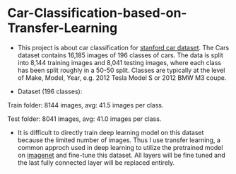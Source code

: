 # Car-Classification-based-on-Transfer-Learning

* This project is about car classification for [stanford car dataset](https://ai.stanford.edu/~jkrause/cars/car_dataset.html). The Cars dataset contains 16,185 images of 196 classes of cars. The data is split into 8,144 training images and 8,041 testing images, where each class has been split roughly in a 50-50 split. Classes are typically at the level of Make, Model, Year, e.g. 2012 Tesla Model S or 2012 BMW M3 coupe.


* Dataset (196 classes):

Train folder: 8144 images, avg: 41.5 images per class.

Test folder: 8041 images, avg: 41.0 images per class.


* It is difficult to directly train deep learning model on this dataset because the limited number of images. Thus I use transfer learning, a common approch used in deep learning to utilize the pretrained model on [imagenet](http://www.image-net.org/) and fine-tune this dataset. All layers will be fine tuned and the last fully connected layer will be replaced entirely.
